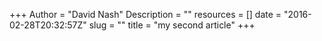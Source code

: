 +++
Author = "David Nash"
Description = ""
resources = []
date = "2016-02-28T20:32:57Z"
slug = ""
title = "my second article"
+++